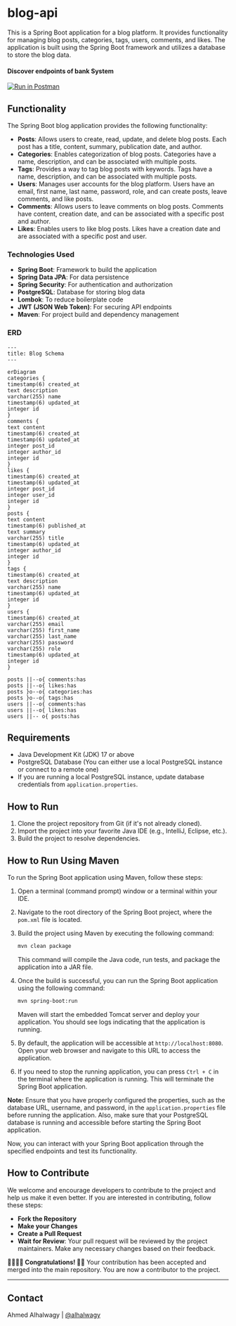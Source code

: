 # blog-api

This is a Spring Boot application for a blog platform. It provides functionality for managing blog posts, categories, tags, users, comments, and likes. The application is built using the Spring Boot framework and utilizes a database to store the blog data.


#### Discover endpoints of bank System
[![Run in Postman](https://run.pstmn.io/button.svg)](https://documenter.getpostman.com/view/26079619/2sA3duHDrm)

## Functionality
The Spring Boot blog application provides the following functionality:
- **Posts**: Allows users to create, read, update, and delete blog posts. Each post has a title, content, summary, publication date, and author.
- **Categories**: Enables categorization of blog posts. Categories have a name, description, and can be associated with multiple posts.
- **Tags**: Provides a way to tag blog posts with keywords. Tags have a name, description, and can be associated with multiple posts.
- **Users**: Manages user accounts for the blog platform. Users have an email, first name, last name, password, role, and can create posts, leave comments, and like posts.
- **Comments**: Allows users to leave comments on blog posts. Comments have content, creation date, and can be associated with a specific post and author.
- **Likes**: Enables users to like blog posts. Likes have a creation date and are associated with a specific post and user.


### Technologies Used
- **Spring Boot**: Framework to build the application
- **Spring Data JPA**: For data persistence
- **Spring Security**: For authentication and authorization
- **PostgreSQL**: Database for storing blog data
- **Lombok**: To reduce boilerplate code
- **JWT (JSON Web Token)**: For securing API endpoints
- **Maven**: For project build and dependency management


### ERD
```mermaid
---
title: Blog Schema
---

erDiagram
categories {
timestamp(6) created_at
text description
varchar(255) name
timestamp(6) updated_at
integer id
}
comments {
text content
timestamp(6) created_at
timestamp(6) updated_at
integer post_id
integer author_id
integer id
}
likes {
timestamp(6) created_at
timestamp(6) updated_at
integer post_id
integer user_id
integer id
}
posts {
text content
timestamp(6) published_at
text summary
varchar(255) title
timestamp(6) updated_at
integer author_id
integer id
}
tags {
timestamp(6) created_at
text description
varchar(255) name
timestamp(6) updated_at
integer id
}
users {
timestamp(6) created_at
varchar(255) email
varchar(255) first_name
varchar(255) last_name
varchar(255) password
varchar(255) role
timestamp(6) updated_at
integer id
}

posts ||--o{ comments:has
posts ||--o{ likes:has
posts }o--o{ categories:has
posts }o--o{ tags:has
users ||--o{ comments:has
users ||--o{ likes:has
users ||-- o{ posts:has
```



## Requirements
- Java Development Kit (JDK) 17 or above
- PostgreSQL Database (You can either use a local PostgreSQL instance or connect to a remote one)
- If you are running a local PostgreSQL instance, update database credentials from `application.properties`.

## How to Run
1. Clone the project repository from Git (if it's not already cloned).
2. Import the project into your favorite Java IDE (e.g., IntelliJ, Eclipse, etc.).
3. Build the project to resolve dependencies.


## How to Run Using Maven
To run the Spring Boot application using Maven, follow these steps:

1. Open a terminal (command prompt) window or a terminal within your IDE.

2. Navigate to the root directory of the Spring Boot project, where the `pom.xml` file is located.

3. Build the project using Maven by executing the following command:

   ```bash
   mvn clean package
   ```

   This command will compile the Java code, run tests, and package the application into a JAR file.

4. Once the build is successful, you can run the Spring Boot application using the following command:

   ```bash
   mvn spring-boot:run
   ```

   Maven will start the embedded Tomcat server and deploy your application. You should see logs indicating that the application is running.

5. By default, the application will be accessible at `http://localhost:8080`. Open your web browser and navigate to this URL to access the application.

6. If you need to stop the running application, you can press `Ctrl + C` in the terminal where the application is running. This will terminate the Spring Boot application.

**Note:** Ensure that you have properly configured the properties, such as the database URL, username, and password, in the `application.properties` file before running the application. Also, make sure that your PostgreSQL database is running and accessible before starting the Spring Boot application.

Now, you can interact with your Spring Boot application through the specified endpoints and test its functionality.

## How to Contribute

We welcome and encourage developers to contribute to the project and help us make it even better. If you are interested in contributing, follow these steps:

- **Fork the Repository**
- **Make your Changes**
- **Create a Pull Request**
- **Wait for Review**: Your pull request will be reviewed by the project maintainers. Make any necessary changes based on their feedback.

**👏🏻👏🏻 Congratulations! 🎉🎊** Your contribution has been accepted and merged into the main repository. You are now a contributor to the project.

---


## Contact
Ahmed Alhalwagy | [@alhalwagy](https://github.com/alhalwagy)
